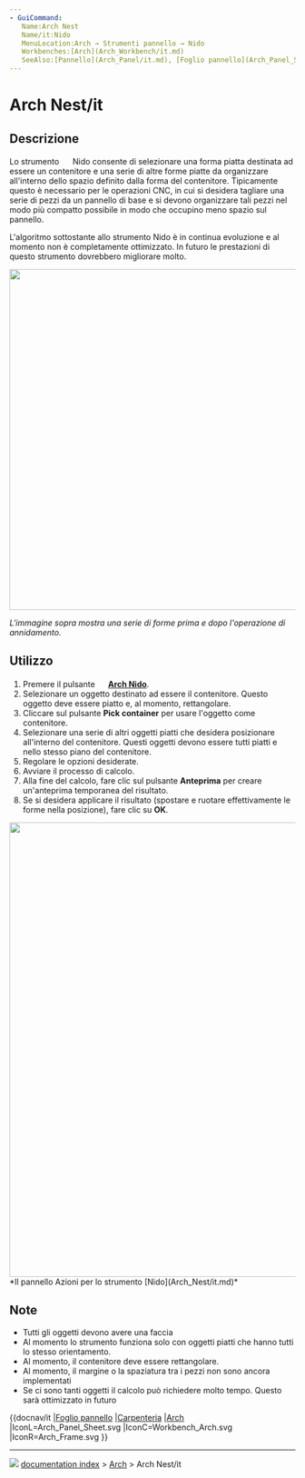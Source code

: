 ```yaml
---
- GuiCommand:
   Name:Arch Nest
   Name/it:Nido
   MenuLocation:Arch → Strumenti pannello → Nido
   Workbenches:[Arch](Arch_Workbench/it.md)
   SeeAlso:[Pannello](Arch_Panel/it.md), [Foglio pannello](Arch_Panel_Sheet/it.md)
---
```


# Arch Nest/it


</div>

## Descrizione


<div class="mw-translate-fuzzy">

Lo strumento <img alt="" src=images/Arch_Nest.svg  style="width:16px;"> Nido consente di selezionare una forma piatta destinata ad essere un contenitore e una serie di altre forme piatte da organizzare all\'interno dello spazio definito dalla forma del contenitore. Tipicamente questo è necessario per le operazioni CNC, in cui si desidera tagliare una serie di pezzi da un pannello di base e si devono organizzare tali pezzi nel modo più compatto possibile in modo che occupino meno spazio sul pannello.


</div>

L\'algoritmo sottostante allo strumento Nido è in continua evoluzione e al momento non è completamente ottimizzato. In futuro le prestazioni di questo strumento dovrebbero migliorare molto.

<img alt="" src=images/Arch_Nest_example.jpg  style="width:600px;">

*L\'immagine sopra mostra una serie di forme prima e dopo l\'operazione di annidamento.*

## Utilizzo


<div class="mw-translate-fuzzy">

1.  Premere il pulsante **<img src="images/Arch_Nest.svg" width=16px> [Arch Nido](Arch_Nest/it.md)**.
2.  Selezionare un oggetto destinato ad essere il contenitore. Questo oggetto deve essere piatto e, al momento, rettangolare.
3.  Cliccare sul pulsante **Pick container** per usare l\'oggetto come contenitore.
4.  Selezionare una serie di altri oggetti piatti che desidera posizionare all\'interno del contenitore. Questi oggetti devono essere tutti piatti e nello stesso piano del contenitore.
5.  Regolare le opzioni desiderate.
6.  Avviare il processo di calcolo.
7.  Alla fine del calcolo, fare clic sul pulsante **Anteprima** per creare un\'anteprima temporanea del risultato.
8.  Se si desidera applicare il risultato (spostare e ruotare effettivamente le forme nella posizione), fare clic su **OK**.


</div>


<div class="mw-translate-fuzzy">

<img alt="" src=images/Arch_Nest_panel.jpg  style="width:800px;"> 
*Il pannello Azioni per lo strumento [Nido](Arch_Nest/it.md)*


</div>

## Note

-   Tutti gli oggetti devono avere una faccia
-   Al momento lo strumento funziona solo con oggetti piatti che hanno tutti lo stesso orientamento.
-   Al momento, il contenitore deve essere rettangolare.
-   Al momento, il margine o la spaziatura tra i pezzi non sono ancora implementati
-   Se ci sono tanti oggetti il calcolo può richiedere molto tempo. Questo sarà ottimizzato in futuro


<div class="mw-translate-fuzzy">


{{docnav/it
|[Foglio pannello](Arch_Panel_Sheet/it.md)
|[Carpenteria](Arch_Frame/it.md)
|[Arch](Arch_Workbench/it.md)
|IconL=Arch_Panel_Sheet.svg
|IconC=Workbench_Arch.svg
|IconR=Arch_Frame.svg
}}


</div>



---
![](images/Button_right.svg) [documentation index](../README.md) > [Arch](Arch_Workbench.md) > Arch Nest/it
